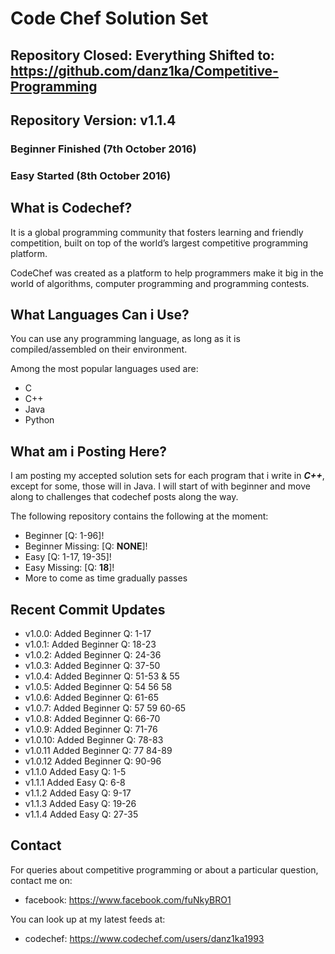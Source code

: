 # Code Chef Solution Set

## Repository Closed: Everything Shifted to: https://github.com/danz1ka/Competitive-Programming

## Repository Version: v1.1.4
### Beginner Finished (7th October 2016)
### Easy Started (8th October 2016)

## What is Codechef? 

It is a global programming community that fosters learning and friendly competition, built on top of the world’s largest competitive programming platform.

CodeChef was created as a platform to help programmers make it big in the world of algorithms, computer programming and programming contests.

## What Languages Can i Use?

You can use any programming language, as long as it is compiled/assembled on their environment. 

Among the most popular languages used are:

- C
- C++
- Java
- Python

## What am i Posting Here?

I am posting my accepted solution sets for each program that i write in ***C++***, except for some, those will in Java. I will start of with beginner and move along to challenges that codechef posts along the way.

The following repository contains the following at the moment: 

- Beginner [Q: 1-96]! 
- Beginner Missing: [Q: **NONE**]! 
- Easy [Q: 1-17, 19-35]!
- Easy Missing: [Q: **18**]!
- More to come as time gradually passes

## Recent Commit Updates

- v1.0.0: Added Beginner Q: 1-17
- v1.0.1: Added Beginner Q: 18-23
- v1.0.2: Added Beginner Q: 24-36
- v1.0.3: Added Beginner Q: 37-50
- v1.0.4: Added Beginner Q: 51-53 & 55
- v1.0.5: Added Beginner Q: 54 56 58
- v1.0.6: Added Beginner Q: 61-65
- v1.0.7: Added Beginner Q: 57 59 60-65
- v1.0.8: Added Beginner Q: 66-70
- v1.0.9: Added Beginner Q: 71-76
- v1.0.10: Added Beginner Q: 78-83
- v1.0.11 Added Beginner Q: 77 84-89
- v1.0.12 Added Beginner Q: 90-96
- v1.1.0 Added Easy Q: 1-5
- v1.1.1 Added Easy Q: 6-8
- v1.1.2 Added Easy Q: 9-17
- v1.1.3 Added Easy Q: 19-26
- v1.1.4 Added Easy Q: 27-35

## Contact

For queries about competitive programming or about a particular question, contact me on:

- facebook: https://www.facebook.com/fuNkyBRO1

You can look up at my latest feeds at:

- codechef: https://www.codechef.com/users/danz1ka1993
